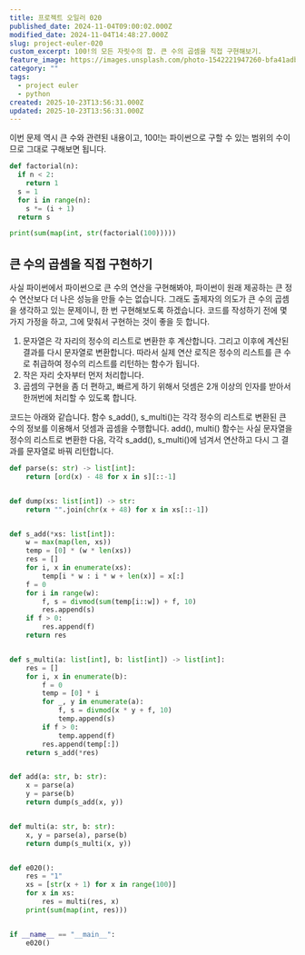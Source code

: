 ```yaml
---
title: 프로젝트 오일러 020
published_date: 2024-11-04T09:00:02.000Z
modified_date: 2024-11-04T14:48:27.000Z
slug: project-euler-020
custom_excerpt: 100!의 모든 자릿수의 합. 큰 수의 곱셈을 직접 구현해보기.
feature_image: https://images.unsplash.com/photo-1542221947260-bfa41adbce43?crop=entropy&cs=tinysrgb&fit=max&fm=jpg&ixid=M3wxMTc3M3wwfDF8c2VhcmNofDE4fHxjbGFpbXxlbnwwfHx8fDE3MzA2NDM2MjN8MA&ixlib=rb-4.0.3&q=80&w=2000
category: ""
tags:
  - project euler
  - python
created: 2025-10-23T13:56:31.000Z
updated: 2025-10-23T13:56:31.000Z
---
```


이번 문제 역시 큰 수와 관련된 내용이고, 100!는 파이썬으로 구할 수 있는 범위의 수이므로 그대로 구해보면 됩니다.

```python
def factorial(n):
  if n < 2:
    return 1
  s = 1
  for i in range(n):
    s *= (i + 1)
  return s

print(sum(map(int, str(factorial(100)))))
```

## 큰 수의 곱셈을 직접 구현하기

사실 파이썬에서 파이썬으로 큰 수의 연산을 구현해봐야, 파이썬이 원래 제공하는 큰 정수 연산보다 더 나은 성능을 만들 수는 없습니다. 그래도
출제자의 의도가 큰 수의 곱셈을 생각하고 있는 문제이니, 한 번 구현해보도록 하겠습니다. 코드를 작성하기 전에 몇 가지 가정을 하고, 그에
맞춰서 구현하는 것이 좋을 듯 합니다.

  1. 문자열은 각 자리의 정수의 리스트로 변환한 후 계산합니다. 그리고 이후에 계산된 결과를 다시 문자열로 변환합니다. 따라서 실제 연산 로직은 정수의 리스트를 큰 수로 취급하여 정수의 리스트를 리턴하는 함수가 됩니다. 
  2. 작은 자리 숫자부터 먼저 처리합니다. 
  3. 곱셈의 구현을 좀 더 편하고, 빠르게 하기 위해서 덧셈은 2개 이상의 인자를 받아서 한꺼번에 처리할 수 있도록 합니다. 

코드는 아래와 같습니다. 함수 s_add(), s_multi()는 각각 정수의 리스트로 변환된 큰 수의 정보를 이용해서 덧셈과 곱셈을
수행합니다. add(), multi() 함수는 사실 문자열을 정수의 리스트로 변환한 다음, 각각 s_add(), s_multi()에 넘겨서
연산하고 다시 그 결과를 문자열로 바꿔 리턴합니다.

```python
def parse(s: str) -> list[int]:
    return [ord(x) - 48 for x in s][::-1]


def dump(xs: list[int]) -> str:
    return "".join(chr(x + 48) for x in xs[::-1])


def s_add(*xs: list[int]):
    w = max(map(len, xs))
    temp = [0] * (w * len(xs))
    res = []
    for i, x in enumerate(xs):
        temp[i * w : i * w + len(x)] = x[:]
    f = 0
    for i in range(w):
        f, s = divmod(sum(temp[i::w]) + f, 10)
        res.append(s)
    if f > 0:
        res.append(f)
    return res


def s_multi(a: list[int], b: list[int]) -> list[int]:
    res = []
    for i, x in enumerate(b):
        f = 0
        temp = [0] * i
        for _, y in enumerate(a):
            f, s = divmod(x * y + f, 10)
            temp.append(s)
        if f > 0:
            temp.append(f)
        res.append(temp[:])
    return s_add(*res)


def add(a: str, b: str):
    x = parse(a)
    y = parse(b)
    return dump(s_add(x, y))


def multi(a: str, b: str):
    x, y = parse(a), parse(b)
    return dump(s_multi(x, y))


def e020():
    res = "1"
    xs = [str(x + 1) for x in range(100)]
    for x in xs:
        res = multi(res, x)
    print(sum(map(int, res)))


if __name__ == "__main__":
    e020()
```